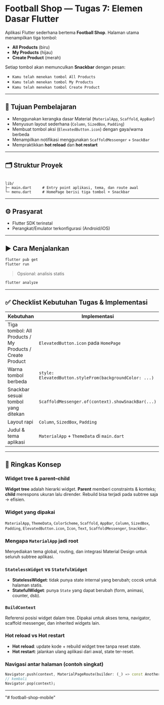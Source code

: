 # Football Shop — Tugas 7: Elemen Dasar Flutter

Aplikasi Flutter sederhana bertema **Football Shop**. Halaman utama menampilkan tiga tombol:
- **All Products** (biru)
- **My Products** (hijau)
- **Create Product** (merah)

Setiap tombol akan memunculkan **Snackbar** dengan pesan:
- `Kamu telah menekan tombol All Products`
- `Kamu telah menekan tombol My Products`
- `Kamu telah menekan tombol Create Product`

---

## 🎯 Tujuan Pembelajaran
- Menggunakan kerangka dasar Material (`MaterialApp`, `Scaffold`, `AppBar`)
- Menyusun layout sederhana (`Column`, `SizedBox`, `Padding`)
- Membuat tombol aksi (`ElevatedButton.icon`) dengan gaya/warna berbeda
- Menampilkan notifikasi menggunakan `ScaffoldMessenger` + `SnackBar`
- Mempraktikkan **hot reload** dan **hot restart**

---

## 🗂️ Struktur Proyek
```

lib/
├─ main.dart     # Entry point aplikasi, tema, dan route awal
└─ menu.dart     # HomePage berisi tiga tombol + Snackbar

````

---

## ⚙️ Prasyarat
- Flutter SDK terinstal
- Perangkat/Emulator terkonfigurasi (Android/iOS)

---

## ▶️ Cara Menjalankan
```bash
flutter pub get
flutter run
````

> Opsional: analisis statis

```bash
flutter analyze
```

---

## ✅ Checklist Kebutuhan Tugas & Implementasi

| Kebutuhan                                                | Implementasi                                            |
| -------------------------------------------------------- | ------------------------------------------------------- |
| Tiga tombol: All Products / My Products / Create Product | `ElevatedButton.icon` pada `HomePage`                   |
| Warna tombol berbeda                                     | `style: ElevatedButton.styleFrom(backgroundColor: ...)` |
| Snackbar sesuai tombol yang ditekan                      | `ScaffoldMessenger.of(context).showSnackBar(...)`       |
| Layout rapi                                              | `Column`, `SizedBox`, `Padding`                         |
| Judul & tema aplikasi                                    | `MaterialApp` + `ThemeData` di `main.dart`              |

---

## 🧩 Ringkas Konsep

### Widget tree & parent–child

**Widget tree** adalah hierarki widget. **Parent** memberi constraints & konteks; **child** merespons ukuran lalu dirender. Rebuild bisa terjadi pada subtree saja → efisien.

### Widget yang dipakai

`MaterialApp`, `ThemeData`, `ColorScheme`, `Scaffold`, `AppBar`, `Column`, `SizedBox`, `Padding`, `ElevatedButton.icon`, `Icon`, `Text`, `ScaffoldMessenger`, `SnackBar`.

### Mengapa `MaterialApp` jadi root

Menyediakan tema global, routing, dan integrasi Material Design untuk seluruh subtree aplikasi.

### `StatelessWidget` vs `StatefulWidget`

* **StatelessWidget**: tidak punya state internal yang berubah; cocok untuk halaman statis.
* **StatefulWidget**: punya `State` yang dapat berubah (form, animasi, counter, dsb).

### `BuildContext`

Referensi posisi widget dalam tree. Dipakai untuk akses tema, navigator, scaffold messenger, dan inherited widgets lain.

### Hot reload vs Hot restart

* **Hot reload**: update kode + rebuild widget tree tanpa reset state.
* **Hot restart**: jalankan ulang aplikasi dari awal, state ter-reset.

### Navigasi antar halaman (contoh singkat)

```dart
Navigator.push(context, MaterialPageRoute(builder: (_) => const AnotherPage()));
// kembali
Navigator.pop(context);
```

---

"# football-shop-mobile" 
